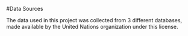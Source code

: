#Data Sources

The data used in this project was collected from 3 different databases, made available by the United Nations organization under this license.
